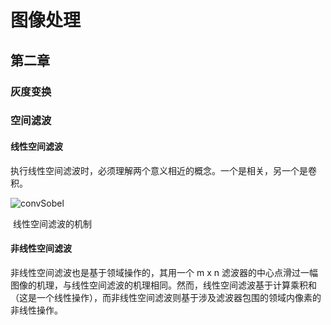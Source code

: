 # 图像处理

## 第二章

### 灰度变换



### 空间滤波

#### 线性空间滤波

执行线性空间滤波时，必须理解两个意义相近的概念。一个是相关，另一个是卷积。

![convSobel](C:\Users\HP\Desktop\convSobel.gif)

​                    																				线性空间滤波的机制

#### 非线性空间滤波

非线性空间滤波也是基于领域操作的，其用一个 m x n 滤波器的中心点滑过一幅图像的机理，与线性空间滤波的机理相同。然而，线性空间滤波基于计算乘积和（这是一个线性操作），而非线性空间滤波则基于涉及滤波器包围的领域内像素的非线性操作。



